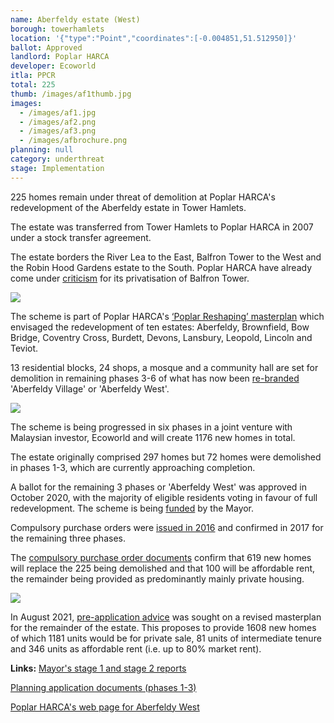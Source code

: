 ```yaml
---
name: Aberfeldy estate (West)
borough: towerhamlets
location: '{"type":"Point","coordinates":[-0.004851,51.512950]}'
ballot: Approved
landlord: Poplar HARCA
developer: Ecoworld
itla: PPCR
total: 225
thumb: /images/af1thumb.jpg
images:
  - /images/af1.jpg
  - /images/af2.png
  - /images/af3.png
  - /images/afbrochure.png
planning: null
category: underthreat
stage: Implementation
---
```

225 homes remain under threat of demolition at Poplar HARCA's redevelopment of the Aberfeldy estate in Tower Hamlets.

The estate was transferred from Tower Hamlets to Poplar HARCA in 2007 under a stock transfer agreement.

The estate borders the River Lea to the East, Balfron Tower to the West and the Robin Hood Gardens estate to the South. Poplar HARCA have already come under [criticism](https://www.theguardian.com/cities/2019/sep/19/balfron-20-how-goldfingers-utopian-tower-became-luxury-flats) for its privatisation of Balfron Tower.

<img src="/images/afbrochure.png" class="img-fluid rounded img-thumbnail">

The scheme is part of Poplar HARCA's [‘Poplar Reshaping’ masterplan](https://www.architectsjournal.co.uk/download?ac=1222139) which envisaged the redevelopment of ten estates: Aberfeldy, Brownfield, Bow Bridge, Coventry Cross, Burdett, Devons, Lansbury, Leopold, Lincoln and Teviot.

13 residential blocks, 24 shops, a mosque and a community hall are set for demolition in remaining phases 3-6 of what has now been [re-branded](https://ecoworldlondon.com/media/1288/aberfeldy-village-host-brochure.pdf) 'Aberfeldy Village' or 'Aberfeldy West'.

<img src="/images/aberfeldyvillage.png" class="img-fluid rounded img-thumbnail">

The scheme is being progressed in six phases in a joint venture with Malaysian investor, Ecoworld and will create 1176 new homes in total.

The estate originally comprised 297 homes but 72 homes were demolished in phases 1-3, which are currently approaching completion.

A ballot for the remaining 3 phases or 'Aberfeldy West' was approved in October 2020, with the majority of eligible residents voting in favour of full redevelopment. The scheme is being [funded](/approved/funding) by the Mayor.

Compulsory purchase orders were [issued in 2016](https://www.towerhamlets.gov.uk/Documents/Planning-and-building-control/Aberfeldy_SoR_140616.pdf) and confirmed in 2017 for the remaining three phases.

The [compulsory purchase order documents](https://www.towerhamlets.gov.uk/Documents/Planning-and-building-control/Aberfeldy_SoR_140616.pdf) confirm that 619 new homes will replace the 225 being demolished and that 100 will be affordable rent, the remainder being provided as predominantly mainly private housing.

<img src="/images/aberfeldycpo.png" class="img-fluid rounded img-thumbnail">

In August 2021, [pre-application advice](https://democracy.towerhamlets.gov.uk/documents/s189892/Aberfeldy%20Village%20SDC%20Pre-app%20Report%20Final.pdf) was sought on a revised masterplan for the remainder of the estate. This proposes to  provide 1608 new homes of which 1181 units would be for private sale, 81 units of intermediate tenure and 346 units as affordable rent (i.e. up to 80% market rent).

__Links:__
[Mayor's stage 1 and stage 2 reports](https://www.london.gov.uk/what-we-do/planning/planning-applications-and-decisions/planning-application-search/aberfeldy-estate-0)

[Planning application documents (phases 1-3)](https://development.towerhamlets.gov.uk/online-applications/applicationDetails.do?activeTab=documents&keyVal=DCAPR_100784)

[Poplar HARCA's web page for Aberfeldy West](https://www.poplarharca.co.uk/new-homes-regeneration/development-projects/project/aberfeldy-west/)
